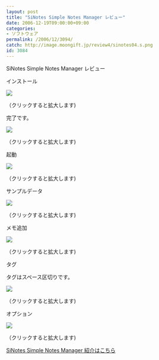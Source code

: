 ```yaml
---
layout: post
title: "SiNotes Simple Notes Manager レビュー"
date: 2006-12-19T09:00:00+09:00
categories:
- ソフトウェア
permalink: /2006/12/3094/
catch: http://image.moongift.jp/review4/sinotes04.s.png
id: 3084
---
```

SiNotes Simple Notes Manager レビュー  
<!--more-->

インストール

  

[![](http://image.moongift.jp/review4/sinotes01.s.png)](http://image.moongift.jp/review4/sinotes01.png)  
  
（クリックすると拡大します)

  

完了です。

  

[![](http://image.moongift.jp/review4/sinotes02.s.png)](http://image.moongift.jp/review4/sinotes02.png)  
  
（クリックすると拡大します)

  

起動

  

[![](http://image.moongift.jp/review4/sinotes03.s.png)](http://image.moongift.jp/review4/sinotes03.png)  
  
（クリックすると拡大します)

  

サンプルデータ

  

[![](http://image.moongift.jp/review4/sinotes04.s.png)](http://image.moongift.jp/review4/sinotes04.png)  
  
（クリックすると拡大します)

  

メモ追加

  

[![](http://image.moongift.jp/review4/sinotes05.s.png)](http://image.moongift.jp/review4/sinotes05.png)  
  
（クリックすると拡大します)

  

タグ

  

タグはスペース区切りです。

  

[![](http://image.moongift.jp/review4/sinotes06.s.png)](http://image.moongift.jp/review4/sinotes06.png)  
  
（クリックすると拡大します)

  

オプション

  

[![](http://image.moongift.jp/review4/sinotes07.s.png)](http://image.moongift.jp/review4/sinotes07.png)  
  
（クリックすると拡大します)

  

[SiNotes Simple Notes Manager 紹介はこちら](http://oss.moongift.jp/intro/i-3089.html)

